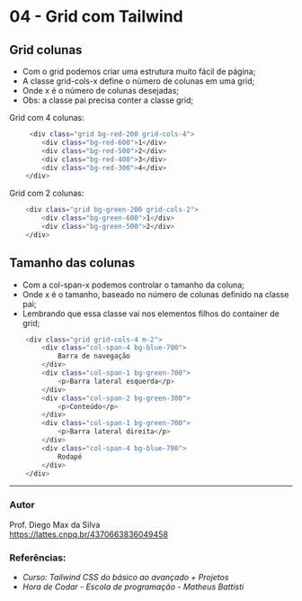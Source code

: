 # 04 - Grid com Tailwind

## Grid colunas
* Com o grid podemos criar uma estrutura muito fácil de página;
* A classe grid-cols-x define o número de colunas em uma grid;
* Onde x é o número de colunas desejadas;
* Obs: a classe pai precisa conter a classe grid; 

Grid com 4 colunas: 
```bash
     <div class="grid bg-red-200 grid-cols-4">
        <div class="bg-red-600">1</div>
        <div class="bg-red-500">2</div>
        <div class="bg-red-400">3</div>
        <div class="bg-red-300">4</div>
    </div>
```

Grid com 2 colunas:
```bash
    <div class="grid bg-green-200 grid-cols-2">
        <div class="bg-green-600">1</div>
        <div class="bg-green-500">2</div>
    </div>
```

## Tamanho das colunas
* Com a col-span-x podemos controlar o tamanho da coluna;
* Onde x é o tamanho, baseado no número de colunas definido na classe pai;
* Lembrando que essa classe vai nos elementos filhos do container de grid;

```bash
    <div class="grid grid-cols-4 m-2">
        <div class="col-span-4 bg-blue-700">
            Barra de navegação
        </div>
        <div class="col-span-1 bg-green-700">
            <p>Barra lateral esquerda</p>
        </div>
        <div class="col-span-2 bg-green-300">
            <p>Conteúdo</p>
        </div>
        <div class="col-span-1 bg-green-700">
            <p>Barra lateral direita</p>
        </div>
        <div class="col-span-4 bg-blue-700">
            Rodapé
        </div>
    </div>
```

<hr>

### Autor

Prof. Diego Max da Silva<br>
https://lattes.cnpq.br/4370663836049458

### Referências:

- _Curso: Tailwind CSS do básico ao avançado + Projetos_
- _Hora de Codar - Escola de programação - Matheus Battisti_
